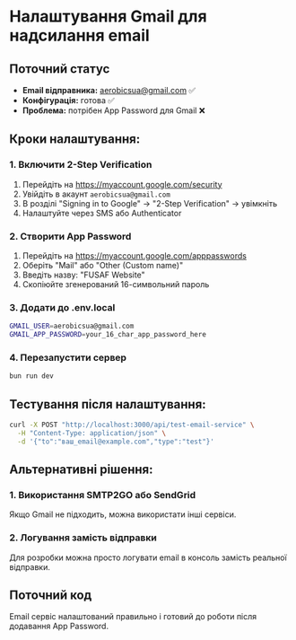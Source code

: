 # Налаштування Gmail для надсилання email

## Поточний статус
- **Email відправника:** aerobicsua@gmail.com ✅
- **Конфігурація:** готова ✅
- **Проблема:** потрібен App Password для Gmail ❌

## Кроки налаштування:

### 1. Включити 2-Step Verification
1. Перейдіть на https://myaccount.google.com/security
2. Увійдіть в акаунт `aerobicsua@gmail.com`
3. В розділі "Signing in to Google" → "2-Step Verification" → увімкніть
4. Налаштуйте через SMS або Authenticator

### 2. Створити App Password
1. Перейдіть на https://myaccount.google.com/apppasswords
2. Оберіть "Mail" або "Other (Custom name)"
3. Введіть назву: "FUSAF Website"
4. Скопіюйте згенерований 16-символьний пароль

### 3. Додати до .env.local
```bash
GMAIL_USER=aerobicsua@gmail.com
GMAIL_APP_PASSWORD=your_16_char_app_password_here
```

### 4. Перезапустити сервер
```bash
bun run dev
```

## Тестування після налаштування:
```bash
curl -X POST "http://localhost:3000/api/test-email-service" \
  -H "Content-Type: application/json" \
  -d '{"to":"ваш_email@example.com","type":"test"}'
```

## Альтернативні рішення:

### 1. Використання SMTP2GO або SendGrid
Якщо Gmail не підходить, можна використати інші сервіси.

### 2. Логування замість відправки
Для розробки можна просто логувати email в консоль замість реальної відправки.

## Поточний код
Email сервіс налаштований правильно і готовий до роботи після додавання App Password.

